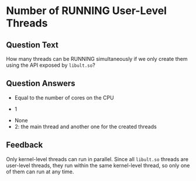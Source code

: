# Number of RUNNING User-Level Threads

## Question Text

How many threads can be RUNNING simultaneously if we only create them using the API exposed by `libult.so`? 

## Question Answers

- Equal to the number of cores on the CPU
+ 1
- None
- 2: the main thread and another one for the created threads

## Feedback

Only kernel-level threads can run in parallel.
Since all `libult.so` threads are user-level threads, they run within the same kernel-level thread, so only one of them can run at any time.

